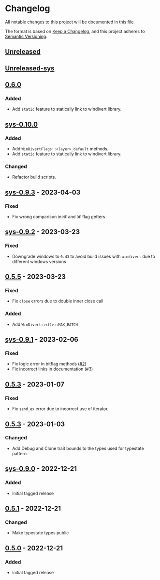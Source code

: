 # Changelog

All notable changes to this project will be documented in this file.

The format is based on [Keep a Changelog](https://keepachangelog.com/en/1.0.0/),
and this project adheres to
[Semantic Versioning](https://semver.org/spec/v2.0.0.html).

## [Unreleased]

## [Unreleased-sys]

## [0.6.0]

### Added

- Add `static` feature to statically link to windivert library.

## [sys-0.10.0]

### Added

- Add `WinDivertFlags::<layer>_default` methods.
- Add `static` feature to statically link to windivert library.

### Changed

- Refactor build scripts.

## [sys-0.9.3] - 2023-04-03

### Fixed

- Fix wrong comparison in `MF` and `DF` flag getters

## [sys-0.9.2] - 2023-03-23

### Fixed

- Downgrade windows to `0.43` to avoid build issues with `windivert` due to
  different windows versions

## [0.5.5] - 2023-03-23

### Fixed

- Fix `close` errors due to double inner close call

### Added

- Add `WinDivert::<()>::MAX_BATCH`

## [sys-0.9.1] - 2023-02-06

### Fixed

- Fix logic error in bitflag methods
  ([#2](https://github.com/Rubensei/windivert-rust/issues/2))
- Fix incorrect links in documentation
  ([#3](https://github.com/Rubensei/windivert-rust/issues/3))

## [0.5.3] - 2023-01-07

### Fixed

- Fix `send_ex` error due to incorrect use of iterator.

## [0.5.3] - 2023-01-03

### Changed

- Add Debug and Clone trait bounds to the types used for typestate pattern

## [sys-0.9.0] - 2022-12-21

### Added

- Initial tagged release

## [0.5.1] - 2022-12-21

### Changed

- Make typestate types public

## [0.5.0] - 2022-12-21

### Added

- Initial tagged release

[unreleased]: https://github.com/Rubensei/windivert-rust/compare/windivert-0.6.0...HEAD
[unreleased-sys]: https://github.com/Rubensei/windivert-rust/compare/windivert-sys-0.10.0...HEAD
[0.6.0]: https://github.com/Rubensei/windivert-rust/compare/windivert-0.5.5...windivert-0.6.0
[sys-0.10.0]: https://github.com/Rubensei/windivert-rust/compare/windivert-sys-0.9.3...windivert-sys-0.10.0
[sys-0.9.3]: https://github.com/Rubensei/windivert-rust/compare/windivert-sys-0.9.2...windivert-sys-0.9.3
[sys-0.9.2]: https://github.com/Rubensei/windivert-rust/compare/windivert-sys-0.9.1...windivert-sys-0.9.2
[0.5.5]: https://github.com/Rubensei/windivert-rust/compare/windivert-0.5.4...windivert-0.5.5
[sys-0.9.1]: https://github.com/Rubensei/windivert-rust/compare/windivert-sys-0.9.0...windivert-sys-0.9.1
[0.5.4]: https://github.com/Rubensei/windivert-rust/compare/windivert-0.5.3...windivert-0.5.4
[0.5.3]: https://github.com/Rubensei/windivert-rust/compare/windivert-0.5.1...windivert-0.5.3
[sys-0.9.0]: https://github.com/Rubensei/windivert-rust/releases/tag/windivert-sys-0.9.0
[0.5.1]: https://github.com/Rubensei/windivert-rust/compare/windivert-0.5.0...windivert-0.5.1
[0.5.0]: https://github.com/Rubensei/windivert-rust/releases/tag/windivert-0.5.0
